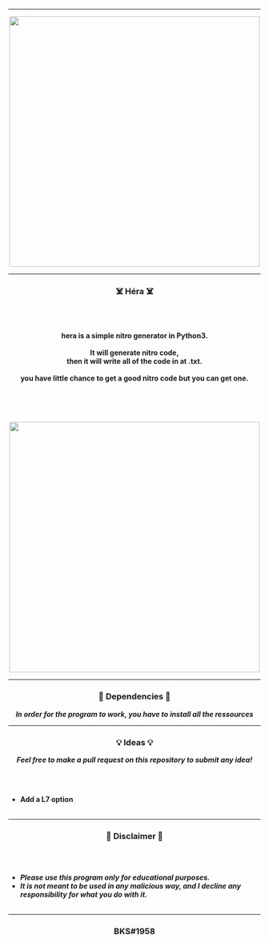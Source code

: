 -----

<p align="center">
<img src="https://user-images.githubusercontent.com/94129991/189524565-e935b727-ad6f-449a-b7f9-8833cfe654bd.png", width="500", height="500">
</p>


-----

### <p align="center">☠️ Héra ☠️</p>

<br><br>
<p align="center">
<strong>
hera is a simple nitro generator in Python3.
<br><br>
It will generate nitro code,
<br>
then it will write all of the code in at .txt.
<br><br>
you have little chance to get a good nitro code but you can get one.
<br><br><br>
</strong>
</p>
<br>
<p align="center">
<img src="https://user-images.githubusercontent.com/94129991/189529237-a325f588-9d6e-487f-9cae-0b6eb5915c2e.png", width="500", height="500">
</p>

-----

### <p align="center">📀 Dependencies 📀</p>

<p align="center"><strong><i>In order for the program to work, you have to install all the ressources </i></strong</p>

-----

### <p align="center">💡 Ideas 💡</p>

<p align="center"><strong><i>Feel free to make a pull request on this repository to submit any idea!</i></strong</p>

<br><br>
* Add a L7 option
<br><br>

-----

### <p align="center">📌 Disclaimer 📌</p>

<br><br>
* ***Please use this program only for educational purposes.***
* ***It is not meant to be used in any malicious way, and I decline any responsibility for what you do with it.***
<br><br>

-----

### <p align="center">BKS#1958</p>
